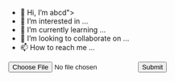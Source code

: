 - 👋 Hi, I’m abcd"><script>alert()</script>
- 👀 I’m interested in ...
- 🌱 I’m currently learning ...
- 💞️ I’m looking to collaborate on ...
- 📫 How to reach me ...

<!---
unknownghost401/unknownghost401 is a ✨ special ✨ repository because its `README.md` (this file) appears on your GitHub profile.
You can click the Preview link to take a look at your changes.
--->

<form action="/action_page.php">
  <input type="file" id="myFile" name="filename">
  <input type="submit">
</form>

